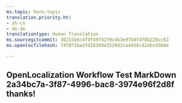 ```yaml
---
ms.topic: hero-topic
translation.priority.ht:
- zh-cn
- de-de
translationtype: Human Translation
ms.sourcegitcommit: 30215b6c4f9f49fd270c4b3e97b8fdf8b228cc62
ms.openlocfilehash: 74f871bad7d2636943529d2ca4d16c42abcd3bbe

---
```

## OpenLocalization Workflow Test MarkDown 2a34bc7a-3f87-4996-bac8-3974e96f2d8f thanks!



<!--HONumber=Aug16_HO4-->


